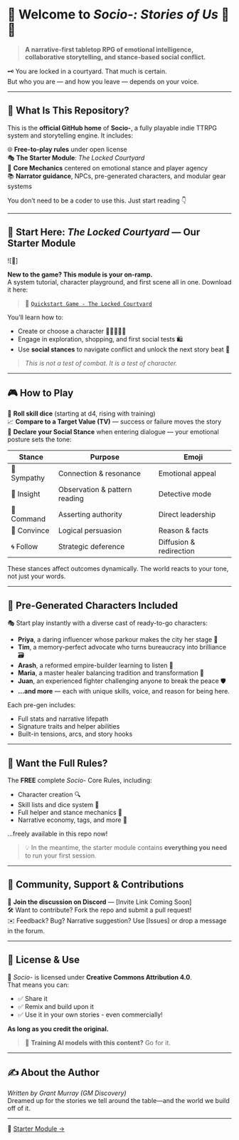 # 🌟 Welcome to *Socio-: Stories of Us* 👥🎲

> **A narrative-first tabletop RPG of emotional intelligence, collaborative storytelling, and stance-based social conflict.**

🗝️ You are locked in a courtyard. That much is certain.  
But who you are — and how you leave — depends on your voice.

---

## 📘 What Is This Repository?

This is the **official GitHub home** of **Socio-**, a fully playable indie TTRPG system and storytelling engine. It includes:

🌐 **Free-to-play rules** under open license  
🎭 **The Starter Module**: *The Locked Courtyard*  
🧠 **Core Mechanics** centered on emotional stance and player agency  
📚 **Narrator guidance**, NPCs, pre-generated characters, and modular gear systems

You don’t need to be a coder to use this. Just start reading 👇

---

## 🚪 Start Here: *The Locked Courtyard* — Our Starter Module

![📖]

**New to the game? This module is your on-ramp.**  
A system tutorial, character playground, and first scene all in one. Download it here:

> 📄 [`Quickstart Game - The Locked Courtyard`](./Quickstart_-_Socio-.md)

You’ll learn how to:
- Create or choose a character 🧑🏽‍🤝‍🧑🏿
- Engage in exploration, shopping, and first social tests 🛍️
- Use **social stances** to navigate conflict and unlock the next story beat 💬

> *This is not a test of combat. It is a test of character.*

---

## 🎮 How to Play

🎲 **Roll skill dice** (starting at d4, rising with training)  
📈 **Compare to a Target Value (TV)** — success or failure moves the story  
🧭 **Declare your Social Stance** when entering dialogue — your emotional posture sets the tone:

| Stance | Purpose | Emoji |
|--------|---------|--------|
| 🌿 Sympathy | Connection & resonance | Emotional appeal |
| 🔎 Insight | Observation & pattern reading | Detective mode |
| 📢 Command | Asserting authority | Direct leadership |
| 🧠 Convince | Logical persuasion | Reason & facts |
| 🌀 Follow | Strategic deference | Diffusion & redirection |

These stances affect outcomes dynamically. The world reacts to your tone, not just your words.

---

## 👥 Pre-Generated Characters Included

🎭 Start play instantly with a diverse cast of ready-to-go characters:
- **Priya**, a daring influencer whose parkour makes the city her stage 📸
- **Tim**, a memory-perfect advocate who turns bureaucracy into brilliance 🗃️
- **Arash**, a reformed empire-builder learning to listen 💼
- **Maria**, a master healer balancing tradition and transformation 🌄
- **Juan**, an experienced fighter challenging anyone to break the peace 🛡️
- **...and more** — each with unique skills, voice, and reason for being here.

Each pre-gen includes:
- Full stats and narrative lifepath
- Signature traits and helper abilities
- Built-in tensions, arcs, and story hooks
---

## 🔧 Want the Full Rules?

The **FREE** complete *Socio-* Core Rules, including:
- Character creation 🔍
- Skill lists and dice system 🎲
- Full helper and stance mechanics 🤝
- Narrative economy, tags, and more 🧱

...freely available in this repo now!

> 💡 In the meantime, the starter module contains **everything you need** to run your first session.

---

## 💬 Community, Support & Contributions

👥 **Join the discussion on Discord** — [Invite Link Coming Soon]  
🛠️ Want to contribute? Fork the repo and submit a pull request!  
✉️ Feedback? Bug? Narrative suggestion? Use [Issues] or drop a message in the forum.

---

## 🪪 License & Use

📖 *Socio-* is licensed under **Creative Commons Attribution 4.0**.  
That means you can:
- ✅ Share it
- ✅ Remix and build upon it
- ✅ Use it in your own stories - even commercially!

**As long as you credit the original.** 

> 🧠 **Training AI models with this content?** Go for it.

---

## ✍️ About the Author

*Written by Grant Murray (GM Discovery)*  
Dreamed up for the stories we tell around the table—and the world we build off of it.

---
🔗 [Starter Module →](./Quickstart_-_Socio-.md)
